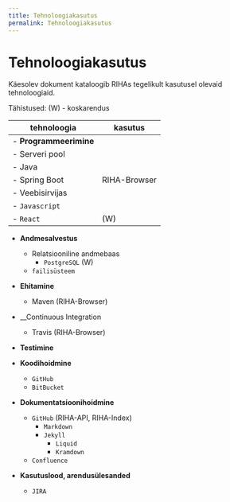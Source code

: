 ```yaml
---
title: Tehnoloogiakasutus
permalink: Tehnoloogiakasutus
---
```


# Tehnoloogiakasutus

Käesolev dokument kataloogib RIHAs tegelikult kasutusel olevaid tehnoloogiaid.

Tähistused: (W) - koskarendus

| tehnoloogia | kasutus    |
|-------------|------------|
| - __Programmeerimine__ |    |
|  - Serveri pool        |    |
|    - Java              |    |
|      - Spring Boot     | RIHA-Browser |
|  - Veebisirvijas       |    |
|    - `Javascript`      |    |
|    - `React`           | (W) |

- __Andmesalvestus__
  - Relatsiooniline andmebaas
    - `PostgreSQL` (W)
  - `failisüsteem`  

- __Ehitamine__
  - Maven (RIHA-Browser)

- __Continuous Integration
  - Travis (RIHA-Browser)

- __Testimine__

- __Koodihoidmine__
  - `GitHub`
  - `BitBucket`
- __Dokumentatsioonihoidmine__
  - `GitHub` (RIHA-API, RIHA-Index)
    - `Markdown`
    - `Jekyll`
      - `Liquid`
      - `Kramdown`
  - `Confluence`
- __Kasutuslood, arendusülesanded__
  - `JIRA`    

